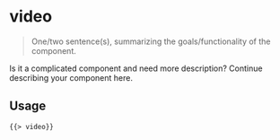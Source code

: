 # video

> One/two sentence(s), summarizing the goals/functionality of the component.

Is it a complicated component and need more description? Continue describing your component here.

## Usage

```html
{{> video}}
```
